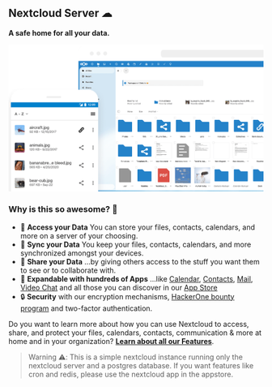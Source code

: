 ## Nextcloud Server ☁

**A safe home for all your data.**

![](https://raw.githubusercontent.com/nextcloud/screenshots/master/nextcloud-hub-files-25-preview.png)

### Why is this so awesome? 🤩

- 📁 **Access your Data** You can store your files, contacts, calendars, and more on a server of your choosing.
- 🔄 **Sync your Data** You keep your files, contacts, calendars, and more synchronized amongst your devices.
- 🙌 **Share your Data** …by giving others access to the stuff you want them to see or to collaborate with.
- 🚀 **Expandable with hundreds of Apps** ...like [Calendar](https://github.com/nextcloud/calendar), [Contacts](https://github.com/nextcloud/contacts), [Mail](https://github.com/nextcloud/mail), [Video Chat](https://github.com/nextcloud/spreed) and all those you can discover in our [App Store](https://apps.nextcloud.com)
- 🔒 **Security** with our encryption mechanisms, [HackerOne bounty program](https://hackerone.com/nextcloud) and two-factor authentication.

Do you want to learn more about how you can use Nextcloud to access, share, and protect your files, calendars, contacts, communication & more at home and in your organization? [**Learn about all our Features**](https://nextcloud.com/athome/).

> Warning ⚠️: This is a simple nextcloud instance running only the nextcloud server and a postgres database. If you want features like cron and redis, please use the nextcloud app in the appstore.

